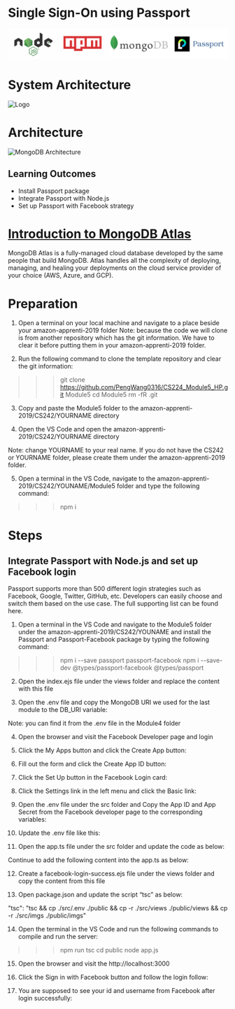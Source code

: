 # Single Sign-On using Passport

![Logo](/05_Single_Sign_On_using_Passport/images/01_logo.png "Logo")

# System Architecture

![Logo](/05_Single_Sign_On_using_Passport/images/UPDATE_THIS.png "Logo")

# Architecture

![MongoDB Architecture](/05_Single_Sign_On_using_Passport/images/UPDATE_THIS.png "MongoDB Architecture")

## Learning Outcomes
-	Install Passport package
-	Integrate Passport with Node.js
-	Set up Passport with Facebook strategy

# [Introduction to MongoDB Atlas](https://docs.atlas.mongodb.com/)

MongoDB Atlas is a fully-managed cloud database developed by the same people that build MongoDB. Atlas handles all the complexity of deploying, managing, and healing your deployments on the cloud service provider of your choice (AWS, Azure, and GCP).

# Preparation

1)	Open a terminal on your local machine and navigate to a place beside your amazon-apprenti-2019 folder
Note: because the code we will clone is from another repository which has the git information. We have to clear it before putting them in your amazon-apprenti-2019 folder.

2)	Run the following command to clone the template repository and clear the git information:
>>> git clone https://github.com/PengWang0316/CS224_Module5_HP.git Module5
>>> cd Module5
>>> rm -fR .git

3)	Copy and paste the Module5 folder to the amazon-apprenti-2019/CS242/YOURNAME directory

4)	Open the VS Code and open the amazon-apprenti-2019/CS242/YOURNAME directory

Note: change YOURNAME to your real name. If you do not have the CS242 or YOURNAME folder, please create them under the amazon-apprenti-2019 folder.

5)	Open a terminal in the VS Code, navigate to the amazon-apprenti-2019/CS242/YOUNAME/Module5 folder and type the following command:
>>> npm i


# Steps

## Integrate Passport with Node.js and set up Facebook login

Passport supports more than 500 different login strategies such as Facebook, Google, Twitter, GitHub, etc. Developers can easily choose and switch them based on the use case. The full supporting list can be found here.

1)	Open a terminal in the VS Code and navigate to the Module5 folder under the amazon-apprenti-2019/CS242/YOUNAME and install the Passport and Passport-Facebook package by typing the following command:
>>> npm i --save passport passport-facebook
>>> npm i --save-dev @types/passport-facebook @types/passport

2)	Open the index.ejs file under the views folder and replace the content with this file


3)	Open the .env file and copy the MongoDB URI we used for the last module to the DB_URI variable:

Note: you can find it from the .env file in the Module4 folder

4)	Open the browser and visit the Facebook Developer page and login


5)	Click the My Apps button and click the Create App button:


6)	Fill out the form and click the Create App ID button:


7)	Click the Set Up button in the Facebook Login card:


8)	Click the Settings link in the left menu and click the Basic link:


9)	Open the .env file under the src folder and Copy the App ID and App Secret from the Facebook developer page to the corresponding variables:


10)	Update the .env file like this:


11)	Open the app.ts file under the src folder and update the code as below:








Continue to add the following content into the app.ts as below:



12)	Create a facebook-login-success.ejs file under the views folder and copy the content from this file

13)	Open package.json and update the script “tsc” as below:

"tsc": "tsc && cp ./src/.env ./public && cp -r ./src/views ./public/views && cp -r ./src/imgs ./public/imgs"



14)	Open the terminal in the VS Code and run the following commands to compile and run the server:
>>> npm run tsc
>>> cd public
>>> node app.js


15)	Open the browser and visit the http://localhost:3000

16)	Click the Sign in with Facebook button and follow the login follow:



17)	You are supposed to see your id and username from Facebook after login successfully:

 
